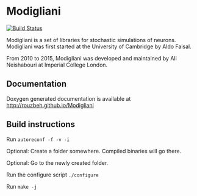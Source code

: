 # Modigliani
[![Build Status](https://travis-ci.org/rouzbeh/Modigliani.svg?branch=master)](https://travis-ci.org/rouzbeh/Modigliani)


Modigliani is a set of libraries for stochastic simulations of neurons. Modigliani was first started at the University of Cambridge by Aldo Faisal.

From 2010 to 2015, Modigliani was developed and maintained by Ali Neishabouri at Imperial College London.

## Documentation
Doxygen generated documentation is available at http://rouzbeh.github.io/Modigliani

## Build instructions
Run `autoreconf -f -v -i`

Optional: Create a folder somewhere. Compiled binaries will go there.

Optional: Go to the newly created folder.

Run the configure script `./configure`

Run `make -j`

